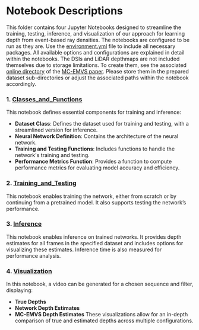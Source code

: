 # Notebook Descriptions

This folder contains four Jupyter Notebooks designed to streamline the training, testing, inference, and visualization of our approach for learning depth from event-based ray densities. The notebooks are configured to be run as they are. Use the [environment.yml](https://github.com/tub-rip/DERD-Net/blob/main/environment.yml) file to include all necessary packages. All available options and configurations are explained in detail within the notebooks. The DSIs and LiDAR depthmaps are not included themselves due to storage limitations. To create them, see the associated [online directory](https://github.com/tub-rip/dvs_mcemvs) of the [MC-EMVS paper](https://advanced.onlinelibrary.wiley.com/doi/10.1002/aisy.202200221). Please store them in the prepared dataset sub-directories or adjust the associated paths within the notebook accordingly.

### 1. [Classes_and_Functions](https://github.com/tub-rip/DERD-Net/blob/main/notebooks/Classes_and_Functions.ipynb)
This notebook defines essential components for training and inference:
- **Dataset Class**: Defines the dataset used for training and testing, with a streamlined version for inference.
- **Neural Network Definition**: Contains the architecture of the neural network.
- **Training and Testing Functions**: Includes functions to handle the network's training and testing.
- **Performance Metrics Function**: Provides a function to compute performance metrics for evaluating model accuracy and efficiency.

### 2. [Training_and_Testing](https://github.com/tub-rip/DERD-Net/blob/main/notebooks/Training_and_Testing.ipynb)
This notebook enables training the network, either from scratch or by continuing from a pretrained model. It also supports testing the network’s performance.

### 3. [Inference](https://github.com/tub-rip/DERD-Net/blob/main/notebooks/Inference.ipynb)
This notebook enables inference on trained networks. It provides depth estimates for all frames in the specified dataset and includes options for visualizing these estimates. Inference time is also measured for performance analysis.

### 4. [Visualization](https://github.com/tub-rip/DERD-Net/blob/main/notebooks/Visualization.ipynb)
In this notebook, a video can be generated for a chosen sequence and filter, displaying:
- **True Depths**
- **Network Depth Estimates**
- **MC-EMVS Depth Estimates**
These visualizations allow for an in-depth comparison of true and estimated depths across multiple configurations.
